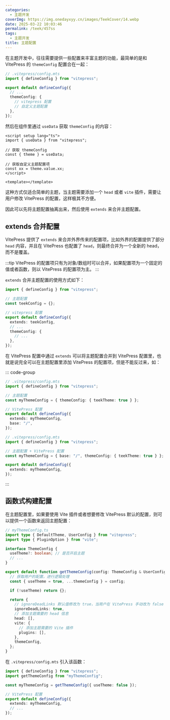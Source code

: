 ```yaml
---
categories:
  - 主题开发
coverImg: https://img.onedayxyy.cn/images/TeekCover/14.webp
date: 2025-03-22 10:03:46
permalink: /teek/457ss
tags:
  - 主题开发
title: 主题配置
---
```

在主题开发中，往往需要提供一些配置来丰富主题的功能，最简单的是和 VitePress 的 `themeConfig` 配置合在一起：

```ts {8}
// .vitepress/config.mts
import { defineConfig } from "vitepress";

export default defineConfig({
  // ...
  themeConfig: {
    // vitepress 配置
    // 自定义主题配置
  },
});
```

然后在组件里通过 `useData` 获取 `themeConfig` 的内容：

```vue
<script setup lang="ts">
import { useData } from "vitepress";

// 获取 themeConfig
const { theme } = useData;

// 获取自定义主题配置项
const xx = theme.value.xx;
</script>

<template></template>
```

这种方式仅适合简单的主题，当主题需要添加一个 `head` 或者 `vite` 插件，需要让用户修改 VitePress 的配置，这样极其不方便。

因此可以先将主题配置抽离出来，然后使用 `extends` 来合并主题配置。

## extends 合并配置

VitePress 提供了 `extends` 来合并外界传来的配置项，比如外界的配置提供了部分 `head` 内容，并且在 VitePress 也配置了 `head`，则最终合并为一个全新的 head，而不是覆盖。

:::tip
VitePress 的配置项只有为对象/数组时可以合并，如果配置项为一个固定的值或者函数，则以 VitePress 的配置项为主。
:::

`extends` 合并主题配置的使用方式如下：

```ts {4,8}
import { defineConfig } from "vitepress";

// 主题配置
const teekConfig = {};

// vitepress 配置
export default defineConfig({
  extends: teekConfig,
  // ...
  themeConfig: {
    // ...
  },
});
```

在 VitePress 配置中通过 `extends` 可以将主题配置合并到 VitePress 配置里，也就是说完全可以在主题配置里添加 VitePress 的配置项，但是不能反过来，如：

::: code-group

```ts [各自配置]
// .vitepress/config.mts
import { defineConfig } from "vitepress";

// 主题配置
const myThemeConfig = { themeConfig: { teekTheme: true } };

// VitePress 配置
export default defineConfig({
  extends: myThemeConfig,
  base: "/",
});
```

```ts [统一配置]
// .vitepress/config.mts
import { defineConfig } from "vitepress";

// 主题配置 + VitePress 配置
const myThemeConfig = { base: "/", themeConfig: { teekTheme: true } };

export default defineConfig({
  extends: myThemeConfig,
});
```

:::

## 函数式构建配置

在主题配置里，如果要使用 Vite 插件或者想要修改 VitePress 默认的配置，则可以提供一个函数来返回主题配置：

```ts
// myThemeConfig.ts
import type { DefaultTheme, UserConfig } from "vitepress";
import type { PluginOption } from "vite";

interface ThemeConfig {
  useTheme?: boolean; // 是否开启主题
  // ...
}

export default function getThemeConfig(config: ThemeConfig & UserConfig<DefaultTheme.Config> = {}): UserConfig {
  // 获取用户的配置，进行逻辑处理
  const { useTheme = true, ...themeConfig } = config;

  if (!useTheme) return {};

  return {
    // ignoreDeadLinks 默认值修改为 true，当用户在 VitePress 手动改为 false 才为 false
    ignoreDeadLinks: true,
    // 添加主题需要的 head 信息
    head: [],
    vite: {
      // 添加主题需要的 Vite 插件
      plugins: [],
    },
    themeConfig,
  };
}
```

在 `.vitepress/config.mts` 引入该函数：

```ts
import { defineConfig } from "vitepress";
import getThemeConfig from "myThemeConfig";

const myThemeConfig = getThemeConfig({ useTheme: false });

// VitePress 配置
export default defineConfig({
  extends: myThemeConfig,
  // ...
});
```

